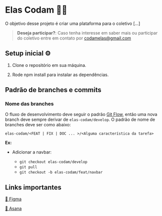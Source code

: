 # Elas Codam 👩‍💻

O objetivo desse projeto é criar uma plataforma para o coletivo <elasCodam> [...]


  >**Deseja participar?**:
  Caso tenha interesse em saber mais ou participar do coletivo entre em contato por codamelas@gmail.com

## Setup inicial ⚙️
1. Clone o repositório em sua máquina.

2. Rode npm install para instalar as dependências. 

## Padrão de branches e commits
### Nome das branches
  O fluxo de desenvolvimento deve seguir o padrão [Git Flow](https://nvie.com/posts/a-successful-git-branching-model/), então uma nova branch deve sempre derivar de `elas-codam/develop`. O padrão de nome de branches deve ser como abaixo:
  
  `elas-codam/<FEAT | FIX | DOC ... >/<Alguma característica da tarefa>`
  
  **Ex:**
  - Adicionar a navbar:
  
    - `git checkout elas-codam/develop`
    - `git pull`
    - `git checkout -b elas-codam/feat/navbar`

## Links importantes

[🎨️ Figma](https://www.figma.com/file/lRqtIDmLCE8yFretGllL30/ElasCodam?node-id=0%3A1)

[📌 Asana](https://app.asana.com/0/1199088101620917/board)
